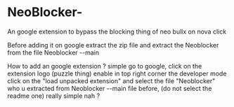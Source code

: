 # NeoBlocker-
An google extension to bypass the blocking thing of neo bullx on nova click

Before adding it on google
extract the zip file
and extract the Neoblocker from the file Neoblocker --main

How to add an google extension ?
simple
go to google, click on the extension logo (puzzle thing)
enable in top right corner the developer mode
click on the "load unpacked extension" 
and select the file "Neoblocker" who u extracted from Neoblocker --main file before, (do not select the readme one) 
really simple nah ?
